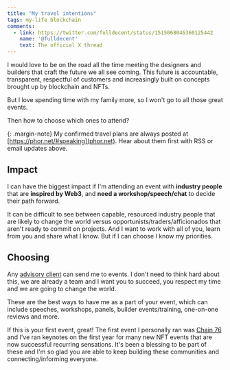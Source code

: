 ```yaml
---
title: "My travel intentions"
tags: my-life blockchain
comments:
  - link: https://twitter.com/fulldecent/status/1515068046360125442
    name: '@fulldecent'
    text: The official X thread
---
```


I would love to be on the road all the time meeting the designers and builders that craft the future we all see coming. This future is accountable, transparent, respectful of customers and increasingly built on concepts brought up by blockchain and NFTs.

But I love spending time with my family more, so I won't go to all those great events.

Then how to choose which ones to attend?

{: .margin-note}
My confirmed travel plans are always posted at [https://phor.net/#speaking](phor.net). Hear about them first with RSS or email updates above.

## Impact

I can have the biggest impact if I'm attending an event with **industry people** that are **inspired by Web3**, and **need a workshop/speech/chat** to decide their path forward.

It can be difficult to see between capable, resourced industry people that are likely to change the world versus opportunists/traders/afficionados that aren't ready to commit on projects. And I want to work with all of you, learn from you and share what I know. But if I can choose I know my priorities.

## Choosing

Any [advisory client](https://phor.net/advisory) can send me to events. I don't need to think hard about this, we are already a team and I want you to succeed, you respect my time and we are going to change the world.

These are the best ways to have me as a part of your event, which can include speeches, workshops, panels, builder events/training, one-on-one reviews and more.

If this is your first event, great! The first event I personally ran was [Chain 76](https://chain76.org) and I've ran keynotes on the first year for many new NFT events that are now successful recurring sensations. It's been a blessing to be part of these and I'm so glad you are able to keep building these communities and connecting/informing everyone.